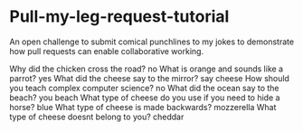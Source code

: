 # Pull-my-leg-request-tutorial
An open challenge to submit comical punchlines to my jokes to demonstrate how pull requests can enable collaborative working.

Why did the chicken cross the road?
no
What is orange and sounds like a parrot?
yes
What did the cheese say to the mirror?
say cheese
How should you teach complex computer science?
no
What did the ocean say to the beach?
you beach
What type of cheese do you use if you need to hide a horse?
blue 
What type of cheese is made backwards?
mozzerella
What type of cheese doesnt belong to you?
cheddar
